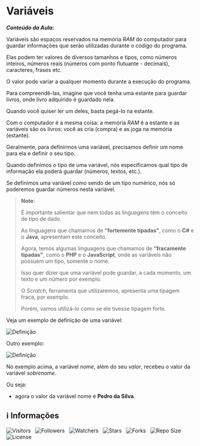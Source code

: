 <!-- Título -->
# Variáveis

***Conteúdo da Aula:***

Variáveis são espaços reservados na memória *RAM* do computador para guardar informações que serão utilizadas durante o código do programa.

Elas podem ter valores de diversos tamanhos e tipos, como números inteiros, números reais (números com ponto flutuante - decimais), caracteres, frases etc.

O valor pode variar a qualquer momento durante a execução do programa.

Para compreendê-las, imagine que você tenha uma estante para guardar livros, onde livro adquirido é guardado nela.

Quando você quiser ler um deles, basta pegá-lo na estante.

Com o computador é a mesma coisa: a memória *RAM* é a estante e as variáveis são os livros: você as cria (compra) e as joga na memória (estante).

Geralmente, para definirmos uma variável, precisamos definir um nome para ela e definir o seu tipo.

Quando definimos o tipo de uma variável, nós especificamos qual tipo de informação ela poderá guardar (números, textos, etc.).

Se definimos uma variável como sendo de um tipo numérico, nós só poderemos guardar números nesta variável.

> **Note**:
>
> É importante salientar que nem todas as linguagens têm o conceito de tipo de dado.
>
> As linguagens que chamamos de **“fortemente tipadas”**, como o **C#** e o **Java**, apresentam este conceito.
>
> Agora, temos algumas linguagens que chamamos de **“fracamente tipadas”**, como o **PHP** e o **JavaScript**, onde as variáveis não possuem um tipo, somente o nome.
>
> Isso quer dizer que uma variável pode guardar, a cada momento, um texto e um número por exemplo.
>
> O *Scratch*, ferramenta que utilizaremos, apresenta uma tipagem fraca, por exemplo.
>
> Porém, vamos utilizá-lo como se ele tivesse tipagem forte.

Veja um exemplo de definição de uma variável:

![Definição](https://d2v0x26thbzlwf.cloudfront.net/prod/14/img/rId13f6i33rwv.gb3.gif)

Outro exemplo:

![Definição](https://d2v0x26thbzlwf.cloudfront.net/prod/14/img/rId14tdh45dts.fny.png)

No exemplo acima, a variável *nome*, além do seu *valor*, recebeu o valor da variável *sobrenome*.

Ou seja:

* agora o valor da variável nome é **Pedro da Silva**.

<!-- Information -->
## &#8505; Informações

![Visitors](https://api.visitorbadge.io/api/visitors?path=Devsgeeknerd%2Fcla-var-var-con-tip-dad-log-par-pro-com-bas&label=Visitantes&labelColor=%23f9e64f&countColor=%23008000&style=plastic "Total de Visitas")
&nbsp;
![Followers](https://img.shields.io/github/followers/Devsgeeknerd?style=p&label=Seguidores&labelColor=f9e64f&color=008000 "Total de Seguidores")
&nbsp;
![Watchers](https://img.shields.io/github/watchers/Devsgeeknerd/cla-var-var-con-tip-dad-log-par-pro-com-bas?style=p&label=Observadores&labelColor=f9e64f&color=008000 "Total de Observadores")
&nbsp;
![Stars](https://img.shields.io/github/stars/Devsgeeknerd/cla-var-var-con-tip-dad-log-par-pro-com-bas?style=p&label=Estrelas&labelColor=f9e64f&color=008000 "Total de Estrelas")
&nbsp;
![Forks](https://img.shields.io/github/forks/Devsgeeknerd/cla-var-var-con-tip-dad-log-par-pro-com-bas?style=p&label=Bifurcações&labelColor=f9e64f&color=008000 "Total de Bifurcações")
&nbsp;
![Repo Size](https://img.shields.io/github/repo-size/Devsgeeknerd/cla-var-var-con-tip-dad-log-par-pro-com-bas?style=p&label=Tamanho&labelColor=f9e64f&color=008000& "Tamanho do Repositório")
&nbsp;
![License](https://img.shields.io/github/license/Devsgeeknerd/cla-var-var-con-tip-dad-log-par-pro-com-bas?style=p&label=Licença&labelColor=f9e64f&color=008000 "Licença do Repositório")
